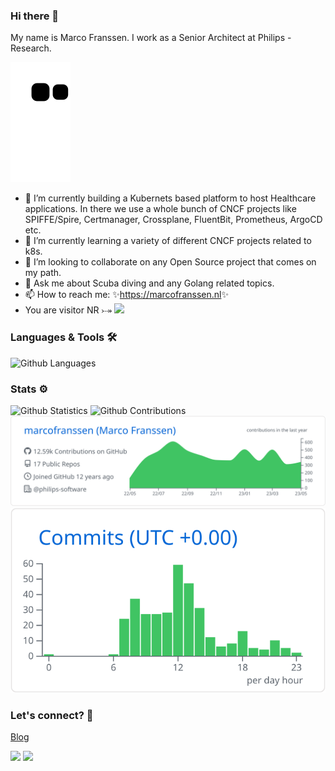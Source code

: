 ### Hi there 👋

My name is Marco Franssen. I work as a Senior Architect at Philips - Research.

![Snake animation](https://github.com/marcofranssen/marcofranssen/blob/output/github-contribution-grid-snake.svg)

- 🔭 I’m currently building a Kubernets based platform to host Healthcare applications. In there we use a whole bunch of CNCF projects like SPIFFE/Spire, Certmanager, Crossplane, FluentBit, Prometheus, ArgoCD etc.
- 🌱 I’m currently learning a variety of different CNCF projects related to k8s.
- 👯 I’m looking to collaborate on any Open Source project that comes on my path. 
- 💬 Ask me about Scuba diving and any Golang related topics.
- 📫 How to reach me: ✨<https://marcofranssen.nl>✨
- You are visitor NR ⤐  ![](http://estruyf-github.azurewebsites.net/api/VisitorHit?user=marcofranssen&repo=marcofranssen&countColorcountColor)
<!--
- 🤔 I’m looking for help with ...
- 😄 Pronouns: ...
- ⚡ Fun fact: ...
-->

### Languages & Tools 🛠  

![Github Languages](https://github-readme-stats.vercel.app/api/top-langs/?username=marcofranssen&layout=compact&count_private=true)

### Stats ⚙️

![Github Statistics](https://github-readme-stats.vercel.app/api/?username=marcofranssen&count_private=true&show_icons=true)
![Github Contributions](https://github-readme-streak-stats.herokuapp.com/?user=marcofranssen&hide_border=true)
![](profile-summary-card-output/github/0-profile-details.svg)
![](profile-summary-card-output/github/4-productive-time.svg)

### Let's connect? 🤝

[Blog](https://marcofranssen.nl)

[![](https://img.shields.io/badge/-LinkedIn-0077B5?style=flat&logo=Linkedin&logoColor=white)](https://www.linkedin.com/in/marcofranssen)
[![](https://img.shields.io/badge/-Twitter-%231DA1F2?style=flat&logo=twitter&logoColor=white)](https://twitter.com/marcofranssen)
